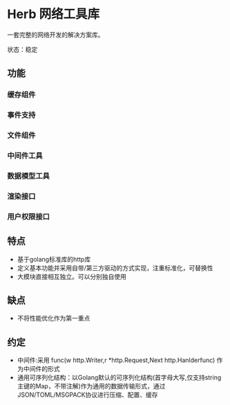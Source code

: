 # Herb 网络工具库
一套完整的网络开发的解决方案库。

状态：稳定

## 功能

###  缓存组件
### 事件支持
### 文件组件
### 中间件工具
### 数据模型工具
### 渲染接口
### 用户权限接口

## 特点
* 基于golang标准库的http库
* 定义基本功能并采用自带/第三方驱动的方式实现，注重标准化，可替换性
* 大模块直接相互独立。可以分别独自使用

## 缺点
* 不将性能优化作为第一重点


## 约定
* 中间件:采用 func(w http.Writer,r *http.Request,Next http.Hanlderfunc) 作为中间件的形式
* 通用可序列化结构：以Golang默认的可序列化结构(首字母大写,仅支持string主键的Map，不带注解)作为通用的数据传输形式，通过JSON/TOML/MSGPACK协议进行压缩、配置、缓存
  
